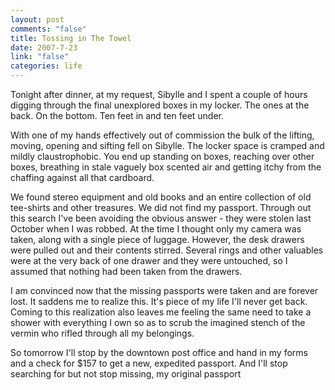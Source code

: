 ```yaml
--- 
layout: post
comments: "false"
title: Tossing in The Towel
date: 2007-7-23
link: "false"
categories: life
---
```

Tonight after dinner, at my request, Sibylle and I spent a couple of hours digging through the final unexplored boxes in my locker. The ones at the back. On the bottom. Ten feet in and ten feet under.

With one of my hands effectively out of commission the bulk of the lifting, moving, opening and sifting fell on Sibylle.  The locker space is cramped and mildly claustrophobic.  You end up standing on boxes, reaching over other boxes, breathing in stale vaguely box scented air and getting itchy from the chaffing against all that cardboard.

We found stereo equipment and old books and an entire collection of old tee-shirts and other treasures.  We did not find my passport.  Through out this search I've been avoiding the obvious answer - they were stolen last October when I was robbed.  At the time I thought only my camera was taken, along with a single piece of luggage.  However, the desk drawers were pulled out and their contents stirred.  Several rings and other valuables were at the very back of one drawer and they were untouched, so I assumed that nothing had been taken from the drawers.

I am convinced now that the missing passports were taken and are forever lost.  It saddens me to realize this.  It's piece of my life I'll never get back.  Coming to this realization also leaves me feeling the same need to take a shower with everything I own so as to scrub the imagined stench of the vermin who rifled through all my belongings.

So tomorrow I'll stop by the downtown post office and hand in my forms and a check for $157 to get a new, expedited passport.  And I'll stop searching for but not stop missing, my original passport
